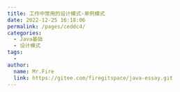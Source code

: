 ```yaml
---
title: 工作中常用的设计模式-单例模式
date: 2022-12-25 16:18:06
permalink: /pages/ceddc4/
categories:
  - Java基础
  - 设计模式
tags:
  - 
author: 
  name: Mr.Fire
  link: https://gitee.com/firegitspace/java-essay.git
---
```

